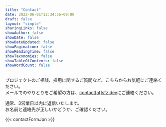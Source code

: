 ```yaml
---
title: "Contact"
date: 2022-06-01T12:34:56+09:00
draft: false
layout: "simple"
sharingLinks: false
showAuthor: false
showDate: false
showDateUpdated: false
showPagination: false
showReadingTime: false
showTaxonomies: false
showTableOfContents: false
showWordCount: false
---
```


プロジェクトのご相談、採用に関するご質問など、こちらからお気軽にご連絡ください。  
メールでのやりとりをご希望の方は、[contact[at]sfz.dev](mailto:contact[at]sfz.dev)にご連絡ください。

通常、3営業日以内に返信いたします。  
お名前と連絡先が正しいかどうか、ご確認ください。

{{< contactFormJpn >}}
